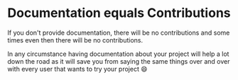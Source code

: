 # Documentation equals Contributions

If you don't provide documentation, there will be no contributions and some times even then there will be no contributions.

In any circumstance having documentation about your project will help a lot down the road as it will save you from saying the same things over and over with every user that wants to try your project :smile:
